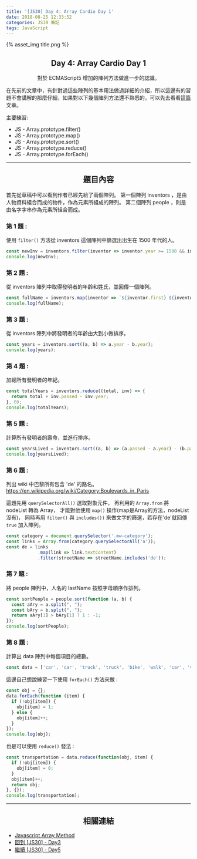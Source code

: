 ```yaml
---
title: '[JS30] Day 4: Array Cardio Day 1'
date: 2018-08-25 12:33:52
categories: JS30 筆記
tags: JavaScript
---
```


{% asset_img title.png %}

## <center>Day 4: Array Cardio Day 1</center>
<center>對於 ECMAScript5 增加的陣列方法做進一步的認識。</center>

在先前的文章中，有針對過這些陣列的基本用法做過詳細的介紹，所以這邊有的習題不會講解的那麼仔細，如果對以下幾個陣列方法還不熟悉的，可以先去看看[這篇](https://yehjing.github.io/Blog/2018/Javascript-Array-Method.html/)文章。

主要練習:
* JS - Array.prototype.filter()
* JS - Array.prototype.map()
* JS - Array.prototype.sort()
* JS - Array.prototype.reduce()
* JS - Array.prototype.forEach()

---

## <center>題目內容</center>

首先從草稿中可以看到作者已經先給了兩個陣列。
第一個陣列 inventors ，是由人物資料組合而成的物件，作為元素所組成的陣列。
第二個陣列 people ，則是由名字字串作為元素所組合而成。

### 第 1 題 : 

使用 `filter()` 方法從 inventors 這個陣列中篩選出出生在 1500 年代的人。

```js
const newInv = inventors.filter(inventor => inventor.year >= 1500 && inventor.year < 1600);
console.log(newInv);
```
### 第 2 題 :

從 inventors 陣列中取得發明者的年齡和姓氏，並回傳一個陣列。

```js
const fullName = inventors.map(inventor => `${inventor.first} ${inventor.last}`);
console.log(fullName);
```

### 第 3 題 :

從 inventors 陣列中將發明者的年齡由大到小做排序。

```js
const years = inventors.sort((a, b) => a.year - b.year);
console.log(years);
```

### 第 4 題 :

加總所有發明者的年紀。

```js
const totalYears = inventors.reduce((total, inv) => {
  return total + inv.passed - inv.year;
}, 0);
console.log(totalYears);
```
### 第 5 題 :

計算所有發明者的壽命，並進行排序。

```js
const yearsLived = inventors.sort((a, b) => (a.passed - a.year) - (b.passed - b.year));
console.log(yearsLived);
```
### 第 6 題 :

列出 wiki 中巴黎所有包含 'de' 的路名。
https://en.wikipedia.org/wiki/Category:Boulevards_in_Paris

這題先用 `querySelectorAll()` 選取對象元件，
再利用的 `Array.from` 將 nodeList 轉為 Array，
才能對他使用 `map()` 操作(map是Array的方法，nodeList沒有)，
同時再用 `filter()` 與 `includes())` 來做文字的篩選，若存在'de'就回傳 `true` 加入陣列。

```js
const category = document.querySelector('.mw-category');
const links = Array.from(category.querySelectorAll('a'));
const de = links
            .map(link => link.textContent)
            .filter(streetName => streetName.includes('de'));
```
### 第 7 題 :

將 people 陣列中，人名的 lastName 按照字母順序作排列。

```js
const sortPeople = people.sort(function (a, b) {
  const aAry = a.split(", ");
  const bAry = b.split(", ");
  return aAry[1] > bAry[1] ? 1 : -1;
});
console.log(sortPeople);
```

### 第 8 題 :

計算出 data 陣列中每個項目的總數。

```js
const data = ['car', 'car', 'truck', 'truck', 'bike', 'walk', 'car', 'van', 'bike', 'walk', 'car', 'van', 'car', 'truck'];
```
這邊自己想說練習一下使用 `forEach()` 方法來做 :
```js
const obj = {};
data.forEach(function (item) {
  if (!obj[item]) {
    obj[item] = 1;
  } else {
    obj[item]++;
  }
});
console.log(obj);
```
也是可以使用 `reduce()` 發法 :
```js
const transportation = data.reduce(function(obj, item) {
  if (!obj[item]) {
    obj[item] = 0;
  }
  obj[item]++;
  return obj;
}, {});
console.log(transportation);
```

---

## <center>相關連結</center>

* [Javascript Array Method](https://yehjing.github.io/Blog/2018/Javascript-Array-Method.html/)
* [回到 [JS30] - Day3](https://yehjing.github.io/Blog/2018/js30-3.html/)
* [繼續 [JS30] - Day5](https://yehjing.github.io/Blog/2018/js30-5.html/)

